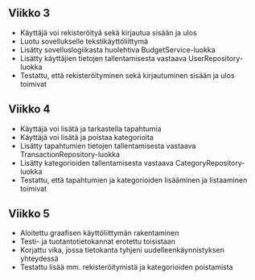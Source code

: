 ## Viikko 3

* Käyttäjä voi rekisteröityä sekä kirjautua sisään ja ulos
* Luotu sovellukselle tekstikäyttöliittymä
* Lisätty sovelluslogiikasta huolehtiva BudgetService-luokka
* Lisätty käyttäjien tietojen tallentamisesta vastaava UserRepository-luokka
* Testattu, että rekisteröityminen sekä kirjautuminen sisään ja ulos toimivat

## Viikko 4

* Käyttäjä voi lisätä ja tarkastella tapahtumia
* Käyttäjä voi lisätä ja poistaa kategorioita
* Lisätty tapahtumien tietojen tallentamisesta vastaava TransactionRepository-luokka
* Lisätty kategorioiden tallentamisesta vastaava CategoryRepository-luokka
* Testattu, että tapahtumien ja kategorioiden lisääminen ja listaaminen toimivat

## Viikko 5

* Aloitettu graafisen käyttöliittymän rakentaminen
* Testi- ja tuotantotietokannat erotettu toisistaan
* Korjattu vika, jossa tietokanta tyhjeni uudelleenkäynnistyksen yhteydessä
* Testattu lisää mm. rekisteröitymistä ja kategorioiden poistamista 